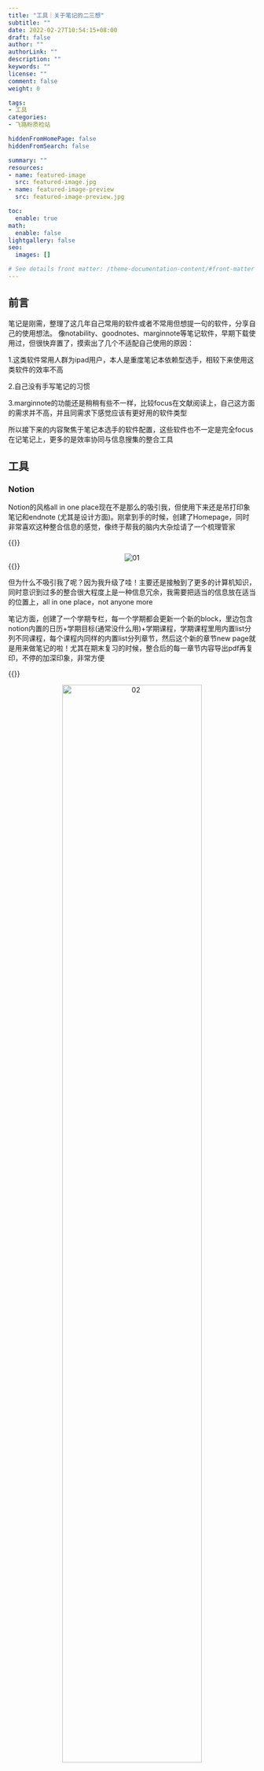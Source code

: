 ```yaml
---
title: "工具｜关于笔记的二三想"
subtitle: ""
date: 2022-02-27T10:54:15+08:00
draft: false
author: ""
authorLink: ""
description: ""
keywords: ""
license: ""
comment: false
weight: 0

tags:
- 工具
categories:
- 飞路粉质检站

hiddenFromHomePage: false
hiddenFromSearch: false

summary: ""
resources:
- name: featured-image
  src: featured-image.jpg
- name: featured-image-preview
  src: featured-image-preview.jpg

toc:
  enable: true
math:
  enable: false
lightgallery: false
seo:
  images: []

# See details front matter: /theme-documentation-content/#front-matter
---
```


## 前言

笔记是刚需，整理了这几年自己常用的软件或者不常用但想提一句的软件，分享自己的使用想法。
像notability、goodnotes、marginnote等笔记软件，早期下载使用过，但很快弃置了，摸索出了几个不适配自己使用的原因：



1.这类软件常用人群为ipad用户，本人是重度笔记本依赖型选手，相较下来使用这类软件的效率不高

2.自己没有手写笔记的习惯

3.marginnote的功能还是稍稍有些不一样，比较focus在文献阅读上，自己这方面的需求并不高，并且同需求下感觉应该有更好用的软件类型



所以接下来的内容聚焦于笔记本选手的软件配置，这些软件也不一定是完全focus在记笔记上，更多的是效率协同与信息搜集的整合工具


## 工具


### Notion

Notion的风格all in one place现在不是那么的吸引我，但使用下来还是吊打印象笔记和endnote (尤其是设计方面)。刚拿到手的时候，创建了Homepage，同时非常喜欢这种整合信息的感觉，像终于帮我的脑内大杂烩请了一个梳理管家  

{{<md>}}
<div align="center">
<img src="https://s2.loli.net/2022/02/01/bE4vChxwYq1SDmB.png" alt="01">
</div>
{{</md>}}

但为什么不吸引我了呢？因为我升级了哇！主要还是接触到了更多的计算机知识，同时意识到过多的整合很大程度上是一种信息冗余，我需要把适当的信息放在适当的位置上，all in one place，not anyone more

笔记方面，创建了一个学期专栏，每一个学期都会更新一个新的block，里边包含notion内置的日历+学期目标(通常没什么用)+学期课程，学期课程里用内置list分列不同课程，每个课程内同样的内置list分列章节，然后这个新的章节new page就是用来做笔记的啦！尤其在期末复习的时候，整合后的每一章节内容导出pdf再复印，不停的加深印象，非常方便

{{<md>}}
<div align="center">
<img src="https://s2.loli.net/2022/02/01/ncE6hjLXSTr3HuY.png" alt="02" width="75%" height="75%">
</div>
{{</md>}}

{{<md>}}
<div align="center">
<img src="https://s2.loli.net/2022/02/01/NLIoD1EUjiePr7O.jpg" alt="03" width="75%" height="75%">
</div>
{{</md>}}

### Markdown + Typora 

代码笔记专场！notion也内置了codecard，但我还是不太喜欢all in one place的风格，对我来说真正需要all in one place的是日程哇，目前为止还没找到一个满意的工具 : (


> Markdown 是一种轻量级标记语言，创始人为约翰·格鲁伯（John Gruber）。它允许人们“使用易读易写的纯文本格式编写文档，然后转换成有效的 XHTML（或者 HTML）文档”。这种语言吸收了很多在电子邮件中已有的纯文本标记的特性。


我们来看看Markdown的优点！

- 基于纯文本，方便修改和共享；
- 几乎可以在所有的文本编辑器中编写；
- 有众多编程语言的实现，以及应用的相关扩展；
- 在 [GitHub](https://github.com/) 等网站中有很好的应用；
- 很容易转换为 HTML 文档或其他格式；
- 适合用来编写文档、记录笔记、撰写文章。

目前我使用markdown的主要目的为记录代码笔记以及写写hugo博客的文章，其余的相关应用需要再探索探索，借此推荐一款配套轻量级Markdown编辑器——Typora

{{<md>}}
<div align="center">
<img src="https://s2.loli.net/2022/02/01/7fgRJSoCQWYGv1A.png" alt="05" width="75%" height="75%">
<figcaption>Typora使用</figcaption>
</div>
{{</md>}}

原先使用编辑器VSCode，加了extension-Markdown Preview Enhanced实现在线同步编辑与预览，整体使用感较为不错。Typora没有采用源代码和预览双栏显示的方式，而是采用所见即所得的编辑方式，实现了即时预览的功能，但也可切换至源代码编辑模式

{{<md>}}
<div align="center">
<img src="https://s2.loli.net/2022/02/01/4f3UlsdKuW8Nyqa.png" alt="04" width="75%" height="75%">
<figcaption>VSCode使用</figcaption>
</div>
{{</md>}}  

纯笔记记录我偏向Typora，整体更加清晰美观，其余一般两者(VSCode+Typora)混用  

[Learning-Markdown](https://xianbai.me/learn-md/index.html "markdown相关")  
[Typora](https://typora.io/)

### Trello 

很早就听说的看板工具，去年尝试使用但奈何怎么试都不兼容我的状态，用得十分别扭，当时就觉得这种项目管理软件还是适合工作场合实用，个人学生党还是先后退（我也不太喜欢把课程project当大小项目就硬塞）

不过！这学期有一门课程老师点名使用这款软件进行project管理，那就拭目以待吧

{{<md>}}
<div align="center">
<img src="https://s2.loli.net/2022/02/01/q84A7mfI1newvNT.jpg" alt="06" width="75%" height="75%">
</div>
{{</md>}}

### draw.io 

{{<md>}}
<div align="center">
<img src="https://s2.loli.net/2022/02/01/2v3QrDEZfMa4x6A.png" alt="07" width="75%" height="75%">
</div>
{{</md>}}

很实用的画图软件，一般网页版就足够应付，并且设计得非常直给，效率upup!  
[draw.io](https://app.diagrams.net/)

### Anki

我还没有挖掘透的卡片软件，听说很多医学生在使用这款软件，我一般也就拿来期末抱佛脚背定义用，一张张卡片刷刷刷划过去，是我的期末复习三件套之一了

友邻tips：

[Anki | 为随机渐变色卡片模板添加纹理并重新配色](https://mantyke.icu/2021/87b489b2/)  
[Anki | 填空、例句、录音 - 第 N 次重启的 Anki 学习笔记](https://mantyke.icu/2021/bbdc62bb/)



## 总结

这类软件只是不同的过程工具，记笔记永远不是知识的目的喔